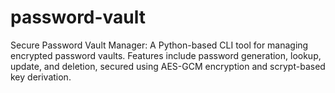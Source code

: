# password-vault
Secure Password Vault Manager: A Python-based CLI tool for managing encrypted password vaults. Features include password generation, lookup, update, and deletion, secured using AES-GCM encryption and scrypt-based key derivation.
